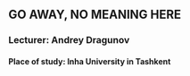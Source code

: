 ## GO AWAY, NO MEANING HERE

### Lecturer: Andrey Dragunov
#### Place of study: Inha University in Tashkent


